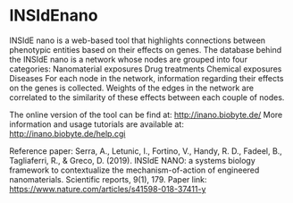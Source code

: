 # INSIdEnano
INSIdE nano is a web-based tool that highlights connections between phenotypic entities based on their effects on genes. The database behind the INSIdE nano is a network whose nodes are grouped into four categories:  Nanomaterial exposures Drug treatments Chemical exposures Diseases For each node in the network, information regarding their effects on the genes is collected. Weights of the edges in the network are correlated to the similarity of these effects between each couple of nodes.

The online version of the tool can be find at: http://inano.biobyte.de/
More information and usage tutorials are available at: http://inano.biobyte.de/help.cgi

Reference paper: Serra, A., Letunic, I., Fortino, V., Handy, R. D., Fadeel, B., Tagliaferri, R., & Greco, D. (2019). INSIdE NANO: a systems biology framework to contextualize the mechanism-of-action of engineered nanomaterials. Scientific reports, 9(1), 179.
Paper link: https://www.nature.com/articles/s41598-018-37411-y


